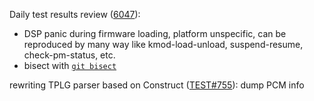 Daily test results review ([6047](https://sof-ci.sh.intel.com/#/result/planresultdetail/6047)): 

* DSP panic during firmware loading, platform unspecific, can be reproduced by many way like kmod-load-unload, suspend-resume, check-pm-status, etc.
* bisect with [`git bisect`](https://git-scm.com/docs/git-bisect)

rewriting TPLG parser based on Construct ([TEST#755](https://github.com/thesofproject/sof-test/pull/755)): dump PCM info
